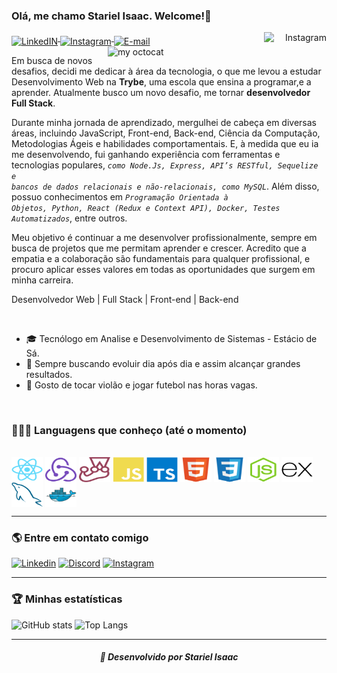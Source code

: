 ### <p align="left"> Olá, me chamo <strong>Stariel Isaac</strong>. Welcome!💜 </p>

<div style="display: inline">
<spam align="left">  
  <a target="_blank" href="https://www.linkedin.com/in/stariel-isaac/">
    <img align="middle" alt="LinkedIN" width="35px" src="https://user-images.githubusercontent.com/94204429/236000262-6b7d50f6-1580-4cd5-97d5-d10fd3adb004.png"/>
  </a>  
  <a target="_blank" href="https://www.instagram.com/starielisaac">
      <img align="middle" alt="Instagram" width="35px" src="https://user-images.githubusercontent.com/94204429/236000246-af4c175d-07d4-4a10-9741-81e0394e3e53.png"/>
    </a>
  <a target="_blank" href="mailto:starielfernandes@gmail.com">
    <img align="middle" alt="E-mail" width="45px" src="https://user-images.githubusercontent.com/94204429/236000268-7a5a12ee-4a15-4de7-929d-b1fc6fdce6f2.png"/>
  </a>
</spam> 
  
<spam align="right"> 
    <img align="right" src="https://visitor-badge.laobi.icu/badge?page_id=StarielIsaac" alt="Instagram" width="100"/> 
    <a target="_blank" href="https://github.com/StarielIsaac" ><img align="right" src="https://img.shields.io/github/followers/StarielIsaac?label=Follow&style=social" alt="" width="100"/></a>
</spam>
  
</div>

<img align="right" alt="my octocat" width="350px" src="https://user-images.githubusercontent.com/94204429/143463195-d67b5b34-c76a-439f-9616-04f8d9850779.png" />

<br>

Em busca de novos desafios, decidi me dedicar à área da tecnologia, o que me levou a estudar Desenvolvimento Web na **Trybe**, uma escola que ensina a programar,e a aprender. Atualmente busco um novo desafio, me tornar **desenvolvedor Full Stack**.

Durante minha jornada de aprendizado, mergulhei de cabeça em diversas áreas, incluindo JavaScript, Front-end, Back-end, Ciência da Computação, Metodologias Ágeis e habilidades comportamentais. E, à medida que eu ia me desenvolvendo, fui ganhando experiência com ferramentas e tecnologias populares, <code>_como Node.Js, Express, API’s RESTful, Sequelize e bancos de dados relacionais e não-relacionais, como MySQL_</code>. Além disso, possuo conhecimentos em <code>_Programação Orientada à Objetos, Python, React (Redux e Context API), Docker, Testes Automatizados_</code>, entre outros.

Meu objetivo é continuar a me desenvolver profissionalmente, sempre em busca de projetos que me permitam aprender e crescer. Acredito que a empatia e a colaboração são fundamentais para qualquer profissional, e procuro aplicar esses valores em todas as oportunidades que surgem em minha carreira.

<!-- Experiência com:

<code>**_HTML, CSS, React, Redux, Context API, NodeJS, JavaScript, Jest, Docker, Git/GitHub, Scrum/Kanban_**; </code> -->

Desenvolvedor Web | Full Stack | Front-end | Back-end

<br>

* 🎓 Tecnólogo em Analise e Desenvolvimento de Sistemas - Estácio de Sá.
* 📌 Sempre buscando evoluir dia após dia e assim alcançar grandes resultados.
* 👾 Gosto de tocar violão e jogar futebol nas horas vagas. 

<br>

### 👩🏻‍💻 Languagens que conheço (até o momento)
<div style="display: inline_block"><br>
  <img align="center" alt="stariel-react" height="40" width="50" src="https://raw.githubusercontent.com/devicons/devicon/master/icons/react/react-original.svg" title="React">
  <img align="center" alt="stariel-redux" height="40" width="50" src="https://raw.githubusercontent.com/devicons/devicon/master/icons/redux/redux-original.svg" title="Redux">
    <img align="center" alt="stariel-jest" height="40" width="50" src="https://raw.githubusercontent.com/devicons/devicon/master/icons/jest/jest-plain.svg" title="jest">
  <img align="center" alt="stariel-js" height="40" width="50" src="https://raw.githubusercontent.com/devicons/devicon/master/icons/javascript/javascript-plain.svg" title="JavaScript">
  <img align="center" alt="stariel-typescript" height="40" width="50" src="https://raw.githubusercontent.com/devicons/devicon/master/icons/typescript/typescript-original.svg" title="typescript"> 
  <img align="center" alt="stariel-HTML" height="40" width="50" src="https://raw.githubusercontent.com/devicons/devicon/master/icons/html5/html5-original.svg" title="HTML">
  <img align="center" alt="stariel-CSS" height="40" width="50" src="https://raw.githubusercontent.com/devicons/devicon/master/icons/css3/css3-original.svg" title="CSS">
  <img align="center" alt="stariel-node" height="40" width="50" src="https://raw.githubusercontent.com/devicons/devicon/master/icons/nodejs/nodejs-original.svg" title="NodeJs">
  <img align="center" alt="stariel-express" height="40" width="50" src="https://raw.githubusercontent.com/devicons/devicon/master/icons/express/express-original.svg" title="ExpressJs">
  <img align="center" alt="stariel-mysql" height="40" width="50" src="https://raw.githubusercontent.com/devicons/devicon/master/icons/mysql/mysql-original.svg" title="MySQL">
  <img align="center" alt="stariel-docker" height="40" width="50" src="https://raw.githubusercontent.com/devicons/devicon/master/icons/docker/docker-original.svg" title="Docker">
</div>
  
---

### 🌎 Entre em contato comigo

  [![Linkedin](https://img.shields.io/badge/LinkedIn-0077B5?style=for-the-badge&logo=linkedin&logoColor=white)](https://www.linkedin.com/in/stariel-isaac/)
 [![Discord](https://img.shields.io/badge/Discord-E4405F?style=for-the-badge&logo=Discord&logoColor=white)](https://discord.com/channels/Stariel#2734)
 [![Instagram](https://img.shields.io/badge/Instagram-D14836?style=for-the-badge&logo=gmail&logoColor=white)](https://www.instagram.com/stariel_isaac/)
 
---

### 🏆 Minhas estatísticas
  
![GitHub stats](https://github-readme-stats.vercel.app/api?username=StarielIsaac&show_icons=true&theme=tokyonight)
![Top Langs](https://github-readme-stats.vercel.app/api/top-langs/?username=starielIsaac&theme=tokyonight)
 

---
<h5><p align="center">
  📌 Desenvolvido por <em><strong>Stariel Isaac<strong><em>
</p></h5>
